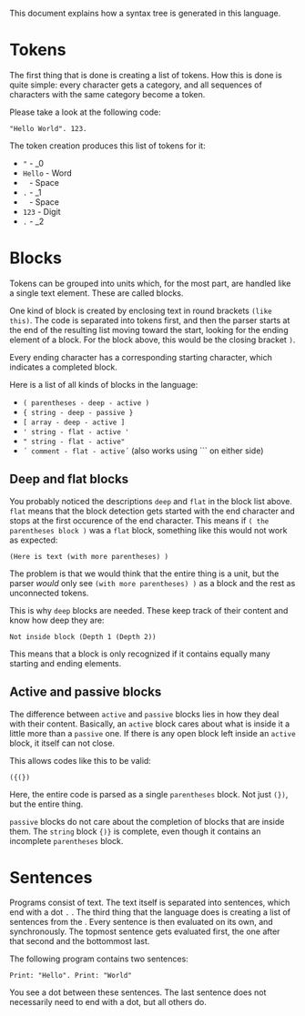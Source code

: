 This document explains how a syntax tree is generated in this language.

# Tokens

The first thing that is done is creating a list of tokens. How this is done is quite simple: every character gets a category, and all sequences of characters with the same category become a token.

Please take a look at the following code:

```
"Hello World". 123.
```

The token creation produces this list of tokens for it:

* `"` - _0
* `Hello` - Word
* ` ` - Space
* `.` - _1
* ` ` - Space
* `123` - Digit
* `.` - _2

# Blocks

Tokens can be grouped into units which, for the most part, are handled like a single text element. These are called blocks.

One kind of block is created by enclosing text in round brackets `(like this)`.
The code is separated into tokens first, and then the parser starts at the end of the resulting list moving toward the start, looking for the ending element of a block.
For the block above, this would be the closing bracket `)`.

Every ending character has a corresponding starting character, which indicates a completed block.

Here is a list of all kinds of blocks in the language:

* `( parentheses - deep - active )`
* `{ string - deep - passive }`
* `[ array - deep - active ]`
* `' string - flat - active '`
* `" string - flat - active"`
* `´ comment - flat - active´` (also works using ``` on either side)

## Deep and flat blocks

You probably noticed the descriptions `deep` and `flat` in the block list above.
`flat` means that the block detection gets started with the end character and stops at the first occurence of the end character.
This means if `( the parentheses block )` was a `flat` block, something like this would not work as expected:

```
(Here is text (with more parentheses) )
```

The problem is that we would think that the entire thing is a unit, but the parser *would* only see `(with more parentheses) )` as a block and the rest as unconnected tokens.

This is why `deep` blocks are needed.
These keep track of their content and know how deep they are:

```
Not inside block (Depth 1 (Depth 2))
```

This means that a block is only recognized if it contains equally many starting and ending elements.

## Active and passive blocks

The difference between `active` and `passive` blocks lies in how they deal with their content.
Basically, an `active` block cares about what is inside it a little more than a `passive` one.
If there is any open block left inside an `active` block, it itself can not close.

This allows codes like this to be valid:

```
({(})
```

Here, the entire code is parsed as a single `parentheses` block. Not just `(})`, but the entire thing.

`passive` blocks do not care about the completion of blocks that are inside them.
The `string` block `{)}` is complete, even though it contains an incomplete `parentheses` block.

# Sentences

Programs consist of text. The text itself is separated into sentences, which end with a dot `.` .
The third thing that the language does is creating a list of sentences from the . Every sentence is then evaluated on its own, and synchronously. The topmost sentence gets evaluated first, the one after that second and the bottommost last.

The following program contains two sentences:

```
Print: "Hello". Print: "World"
```

You see a dot between these sentences. The last sentence does not necessarily need to end with a dot, but all others do.
